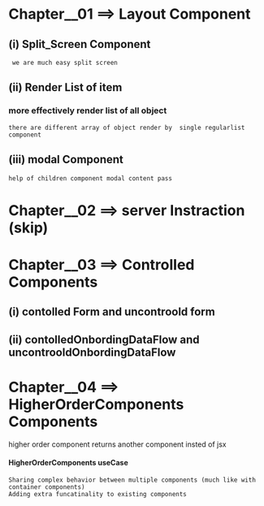 # Chapter__01 ==> Layout Component

## (i) Split_Screen Component
     we are much easy split screen
## (ii) Render List of item
   ### more effectively render list of all object 
    there are different array of object render by  single regularlist component
## (iii) modal Component
    help of children component modal content pass 

# Chapter__02 ==> server Instraction (skip)

# Chapter__03 ==> Controlled Components
   ## (i) contolled Form and uncontroold form
   ## (ii) contolledOnbordingDataFlow  and uncontrooldOnbordingDataFlow

# Chapter__04 ==> HigherOrderComponents Components
   higher order component returns another component insted of jsx

  ####  HigherOrderComponents useCase
    Sharing complex behavior between multiple components (much like with container components)
    Adding extra funcatinality to existing components
